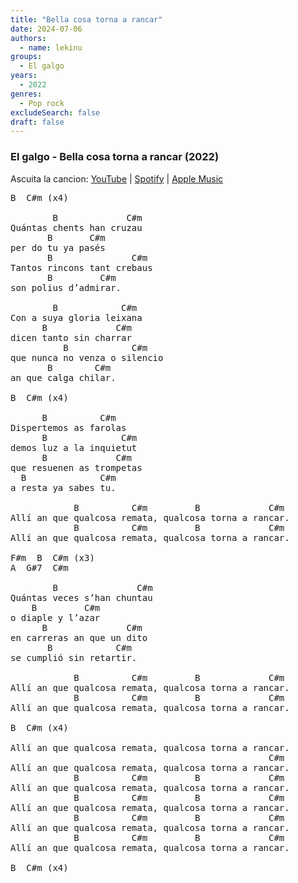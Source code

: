 ```yaml
---
title: "Bella cosa torna a rancar"
date: 2024-07-06
authors:
  - name: lekinu
groups:
  - El galgo
years:
  - 2022
genres:
  - Pop rock
excludeSearch: false
draft: false
---
```


### El galgo - Bella cosa torna a rancar (2022)

Ascuita la cancion: [YouTube](https://www.youtube.com/watch?v=nMpGxEwCZwM) | [Spotify](https://open.spotify.com/track/5DJqbGiK6jHJJV2Be19dAL?si=d6f2ec6ca8664b6d) | [Apple Music](https://music.apple.com/do/album/bella-cosa-torna-a-rancar/1621760527?i=1621760547)

<pre>
B  C#m (x4)

        B             C#m
Quántas chents han cruzau
       B       C#m
per do tu ya pasés
       B               C#m
Tantos rincons tant crebaus
       B         C#m
son polius d’admirar.

        B            C#m
Con a suya gloria leixana
      B             C#m
dicen tanto sin charrar
          B            C#m
que nunca no venza o silencio
       B        C#m
an que calga chilar.

B  C#m (x4)

      B          C#m
Dispertemos as farolas
      B              C#m
demos luz a la inquietut
      B             C#m
que resuenen as trompetas
  B              C#m
a resta ya sabes tu.

            B          C#m         B             C#m
Allí an que qualcosa remata, qualcosa torna a rancar.
            B          C#m         B             C#m
Allí an que qualcosa remata, qualcosa torna a rancar.

F#m  B  C#m (x3)
A  G#7  C#m

        B               C#m
Quántas veces s’han chuntau
    B         C#m
o diaple y l’azar
      B               C#m
en carreras an que un dito
       B            C#m
se cumplió sin retartir.

            B          C#m         B             C#m
Allí an que qualcosa remata, qualcosa torna a rancar.
            B          C#m         B             C#m
Allí an que qualcosa remata, qualcosa torna a rancar.

B  C#m (x4)

Allí an que qualcosa remata, qualcosa torna a rancar.
                                                 C#m
Allí an que qualcosa remata, qualcosa torna a rancar.
            B          C#m         B             C#m
Allí an que qualcosa remata, qualcosa torna a rancar.
            B          C#m         B             C#m
Allí an que qualcosa remata, qualcosa torna a rancar.
            B          C#m         B             C#m
Allí an que qualcosa remata, qualcosa torna a rancar.
            B          C#m         B             C#m
Allí an que qualcosa remata, qualcosa torna a rancar.

B  C#m (x4)
</pre>
